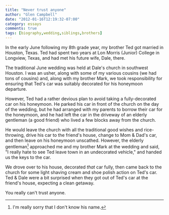 ```yaml
---
title: "Never trust anyone"
author: "Glen Campbell"
date: "2012-01-16T12:19:32-07:00"
category: essays
comments: true
tags: [biography,wedding,siblings,brothers]
---
```


In the early June following my 8th grade year, my brother Ted got married in Houston, Texas. Ted had spent two years at Lon Morris (Junior) College in Longview, Texas, and had met his future wife, Dale, there.

The traditional June wedding was held at Dale's church in southwest Houston. I was an usher, along with some of my various cousins (we had tons of cousins) and, along with my brother Mark, we took responsibility for ensuring that Ted's car was suitably decorated for his honeymoon departure.

However, Ted had a rather devious plan to avoid taking a fully-decorated car on his honeymoon. He parked his car in front of the church on the day of the wedding, but he had arranged with my parents to borrow their car for the honeymoon, and he had left the car in the driveway of an elderly gentleman (a good friend) who lived a few blocks away from the church.

He would leave the church with all the traditional good wishes and rice-throwing, drive his car to the friend's house, change to Mom & Dad's car, and then leave on his honeymoon unscathed. However, the elderly gentleman[^1] approached me and my brother Mark at the wedding and said, "I really hate to see Ted leave town in an undecorated vehicle," and handed us the keys to the car.

We drove over to his house, decorated _that_ car fully, then came back to the church for some light shaving cream and shoe polish action on Ted's car. Ted & Dale were a bit surprised when they got out of Ted's car at the friend's house, expecting a clean getaway.

You really can't trust anyone.

[^1]: I'm really sorry that I don't know his name.
